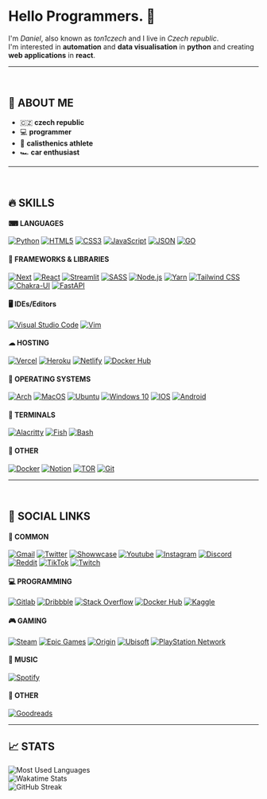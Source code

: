 # **Hello Programmers.** 🙏

I'm _Daniel_, also known as _ton1czech_ and I live in _Czech republic_.  
I'm interested in **automation** and **data visualisation** in **python** and creating **web applications** in **react**.

---

<br />

## 💭 **ABOUT ME**

- 🇨🇿 **czech republic**
- 💻 **programmer**
- 💪 **calisthenics athlete**
- 🏎️ **car enthusiast**

---

<br />

## 🔥 **SKILLS**

#### ⌨ **LANGUAGES**

[<img alt="Python" src="https://img.shields.io/badge/python-%2314354C.svg?style=for-the-badge&logo=python&logoColor=white"/>](https://python.org/)
[<img alt="HTML5" src="https://img.shields.io/badge/html5-%23E34F26.svg?style=for-the-badge&logo=html5&logoColor=white"/>](https://html.com/)
[<img alt="CSS3" src="https://img.shields.io/badge/css3-%231572B6.svg?style=for-the-badge&logo=css3&logoColor=white"/>](https://w3schools.com/Css/)
[<img alt="JavaScript" src="https://img.shields.io/badge/javascript-%23323330.svg?style=for-the-badge&logo=javascript&logoColor=%23F7DF1E"/>](https://javascript.com/)
[<img alt="JSON" src="https://img.shields.io/badge/json-5E5C5C?style=for-the-badge&logo=json&logoColor=white"/>](https://www.json.org/json-en.html)
[<img alt="GO" src="https://img.shields.io/badge/go-00A4CD?style=for-the-badge&logo=go&logoColor=white" />](https://go.dev/)

<div style="margin: 0 0 15px 0"></div>

#### 💎 **FRAMEWORKS & LIBRARIES**

[<img alt="Next" src="https://img.shields.io/badge/Next-black?style=for-the-badge&logo=next.js&logoColor=white" />](https://nextjs.org/)
[<img alt="React" src="https://img.shields.io/badge/react-%2320232a.svg?style=for-the-badge&logo=react&logoColor=%2361DAFB"/>](https://reactjs.org/)
[<img alt="Streamlit" src="https://img.shields.io/badge/streamlit-FF5D5D?style=for-the-badge&logo=streamlit&logoColor=white">](https://https://streamlit.io/)
[<img alt="SASS" src="https://img.shields.io/badge/SASS-hotpink.svg?style=for-the-badge&logo=SASS&logoColor=white"/>](https://sass-lang.com/)
[<img alt="Node.js" src="https://img.shields.io/badge/Node.js-339933?style=for-the-badge&logo=nodedotjs&logoColor=white"/>](https://nodejs.org/)
[<img alt="Yarn" src="https://img.shields.io/badge/Yarn-2C8EBB?style=for-the-badge&logo=yarn&logoColor=white"/>](https://yarnpkg.com/)
[<img alt="Tailwind CSS" src="https://img.shields.io/badge/Tailwind_CSS-38B2AC?style=for-the-badge&logo=tailwind-css&logoColor=white"/>](https://tailwindcss.com/)
[<img alt="Chakra-UI" src="https://img.shields.io/badge/Chakra--UI-319795?style=for-the-badge&logo=chakra-ui&logoColor=white"/>](https://chakra-ui.com/)
[<img alt="FastAPI" src="https://img.shields.io/badge/fastapi-109989?style=for-the-badge&logo=FASTAPI&logoColor=white"/>](https://fastapi.tiangolo.com/)

<div style="margin: 0 0 15px 0"></div>

#### 🖥️ IDEs/Editors

[<img alt="Visual Studio Code" src="https://img.shields.io/badge/Visual_Studio_Code-0078d7.svg?style=for-the-badge&logo=visual-studio-code&logoColor=white"/>](https://code.visualstudio.com/)
[<img alt="Vim" src="https://img.shields.io/badge/VIM-%2311AB00.svg?style=for-the-badge&logo=vim&logoColor=white"/>](https://vim.org/)

<div style="margin: 0 0 15px 0"></div>

#### ☁ **HOSTING**

[<img alt="Vercel" src="https://img.shields.io/badge/vercel-%23000000.svg?style=for-the-badge&logo=vercel&logoColor=white" />](https://vercel.com)
[<img alt="Heroku" src="https://img.shields.io/badge/heroku-%23430098.svg?style=for-the-badge&logo=heroku&logoColor=white"/>](https://heroku.com)
[<img alt="Netlify" src="https://img.shields.io/badge/netlify-%233BACBC.svg?style=for-the-badge&logo=netlify&logoColor=white"/>](https://netlify.com)
[<img alt="Docker Hub" src="https://img.shields.io/badge/docker hub-%23ffffff.svg?style=for-the-badge&logo=docker&logoColor=0db7ed"/>](https://hub.docker.com/)

<div style="margin: 0 0 15px 0"></div>

#### 🔵 **OPERATING SYSTEMS**

[<img alt="Arch" src="https://img.shields.io/badge/Arch-1793D1?style=for-the-badge&logo=arch-linux&logoColor=white" />](https://archlinux.org/)
[<img alt="MacOS" src="https://img.shields.io/badge/MacOS-000000?style=for-the-badge&logo=macos&logoColor=white">](https://apple.com/macos/)
[<img alt="Ubuntu" src="https://img.shields.io/badge/Ubuntu-E95420?style=for-the-badge&logo=ubuntu&logoColor=white" />](https://ubuntu.com/)
[<img alt="Windows 10" src="https://img.shields.io/badge/Windows_10-0078D6?style=for-the-badge&logo=windows&logoColor=white" />](https://microsoft.com/software-download/windows10ISO)
[<img alt="IOS" src="https://img.shields.io/badge/iOS-000000?style=for-the-badge&logo=ios&logoColor=white">](https://apple.com/ios/)
[<img alt="Android" src="https://img.shields.io/badge/Android-3DDC84?style=for-the-badge&logo=android&logoColor=white" />](https://android.com/)

<div style="margin: 0 0 15px 0"></div>

#### 📝 **TERMINALS**

[<img alt="Alacritty" src="https://img.shields.io/badge/alacritty-F46D01?style=for-the-badge&logo=alacritty&logoColor=white" />](https://alacritty.org/)
[<img alt="Fish" src="https://img.shields.io/badge/fish-4AAE46?style=for-the-badge&logo=fish&logoColor=white" />](https://fishshell.com/)
[<img alt="Bash" src="https://img.shields.io/badge/Bash-4EAA25?style=for-the-badge&logo=GNU%20Bash&logoColor=white" />](https://www.gnu.org/software/bash/)

<div style="margin: 0 0 15px 0"></div>

#### 🎈 **OTHER**

[<img alt="Docker" src="https://img.shields.io/badge/docker-%230db7ed.svg?style=for-the-badge&logo=docker&logoColor=white"/>](https://docker.com/)
[<img alt="Notion" src="https://img.shields.io/badge/Notion-%23000000.svg?style=for-the-badge&logo=notion&logoColor=white"/>](https:/notion.so/)
[<img alt="TOR" src="https://img.shields.io/badge/tor-%237E4798.svg?style=for-the-badge&logo=tor-project&logoColor=white" />](https://torproject.org/)
[<img alt="Git" src="https://img.shields.io/badge/git-%23F05033.svg?style=for-the-badge&logo=git&logoColor=white" />](https://git-scm.com/)

---

<br />

## 💫 **SOCIAL LINKS**

#### 🎇 **COMMON**

[<img alt="Gmail" src="https://img.shields.io/badge/@tonyasek007-D14836?style=for-the-badge&logo=gmail&logoColor=white" />]()
[<img alt="Twitter" src="https://img.shields.io/badge/@ton1czech-%231DA1F2.svg?style=for-the-badge&logo=Twitter&logoColor=white"/>](https://twitter.com/ton1czech)
[<img alt="Showwcase" src="https://img.shields.io/badge/showwcase-171718?style=for-the-badge&logo=showwcase&logoColor=white"/>](https://www.showwcase.com/ton1czech)
[<img alt="Youtube" src="https://img.shields.io/badge/@ton1czech-%23FF0000.svg?style=for-the-badge&logo=YouTube&logoColor=white"/>](https://www.youtube.com/channel/UCblA_CnykG2Dw_6IMwZ9z9A)
[<img alt="Instagram" src="https://img.shields.io/badge/@ton1czech-%23E4405F.svg?style=for-the-badge&logo=Instagram&logoColor=white"/>](https://instagram.com/ton1czech)
[<img alt="Discord" src="https://img.shields.io/badge/@ton1czech%238028-%237289DA.svg?style=for-the-badge&logo=discord&logoColor=white"/>]()
[<img alt="Reddit" src="https://img.shields.io/badge/@ton1czech-FF4500?style=for-the-badge&logo=reddit&logoColor=white" />](https://reddit.com/user/ton1czech)
[<img alt="TikTok" src="https://img.shields.io/badge/@t0nczech-%23000000.svg?style=for-the-badge&logo=TikTok&logoColor=white" />](https://www.tiktok.com/@t0n1czech)
[<img alt="Twitch" src="https://img.shields.io/badge/@ton1czech-9146FF?style=for-the-badge&logo=twitch&logoColor=white" />](https://www.twitch.tv/ton1czech)

#### 💻 **PROGRAMMING**

[<img alt="Gitlab" src="https://img.shields.io/badge/@ton1czech-%23181717.svg?style=for-the-badge&logo=gitlab&logoColor=white" />](https://gitlab/ton1czech)
[<img alt="Dribbble" src="https://img.shields.io/badge/@ton1czech-EA4C89?style=for-the-badge&logo=dribbble&logoColor=white" />](https://dribbble.com/ton1czech)
[<img alt="Stack Overflow" src="https://img.shields.io/badge/@ton1czech-FE7A16?style=for-the-badge&logo=stack-overflow&logoColor=white"/>](https://stackoverflow.com/users/15073347/ton1czech)
[<img alt="Docker Hub" src="https://img.shields.io/badge/@ton1czech-%23ffffff.svg?style=for-the-badge&logo=docker&logoColor=0db7ed"/>](https://hub.docker.com/u/ton1czech)
[<img alt="Kaggle" src="https://img.shields.io/badge/@ton1czech-20BEFF?style=for-the-badge&logo=Kaggle&logoColor=white"/>](https://www.kaggle.com/ton1czech)

#### 🎮 **GAMING**

[<img alt="Steam" src="https://img.shields.io/badge/@ton1czech-%23000000.svg?style=for-the-badge&logo=steam&logoColor=white"/>](https://steamcommunity.com/id/ton1czech/)
[<img alt="Epic Games" src="https://img.shields.io/badge/@ton1czech-%23313131.svg?style=for-the-badge&logo=epicgames&logoColor=white"/>]()
[<img alt="Origin" src="https://img.shields.io/badge/@ton1czech-%23F56C2D.svg?style=for-the-badge&logo=Origin&logoColor=white"/>]()
[<img alt="Ubisoft" src="https://img.shields.io/badge/@ton1czech-%23F5F5F5.svg?style=for-the-badge&logo=Ubisoft&logoColor=black"/>]()
[<img alt="PlayStation Network" src="https://img.shields.io/badge/@ton1czech-%230070D1.svg?style=for-the-badge&logo=Playstation&logoColor=white"/>]()

#### 🎵 **MUSIC**

[<img alt="Spotify" src="https://img.shields.io/badge/@ton1czech-1ED760?style=for-the-badge&logo=spotify&logoColor=white" />](https://open.spotify.com/user/212btc3myry7hwb45aybf4efi)

#### 💽 **OTHER**

[<img alt="Goodreads" src="https://img.shields.io/badge/@ton1czech-372213?style=for-the-badge&logo=goodreads&logoColor=white" />](https://www.goodreads.com/user/show/94308602-ton1czech)

---

## 📈 **STATS**

![Most Used Languages](https://github-readme-stats.vercel.app/api/top-langs/?username=ton1czech&theme=dracula&langs_count=10&layout=compact) <br />
![Wakatime Stats](https://github-readme-stats.vercel.app/api/wakatime?username=ton1czech&theme=dracula&layout=compact) <br />
![GitHub Streak](https://github-readme-streak-stats.herokuapp.com?user=ton1czech&theme=dracula&date_format=j%20M%5B%20Y%5D)
